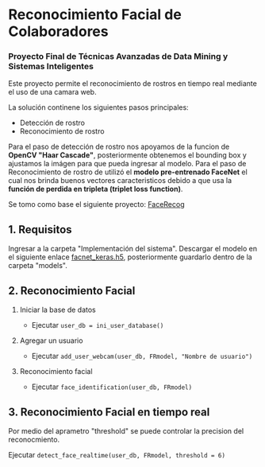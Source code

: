 # Reconocimiento Facial de Colaboradores
### Proyecto Final de Técnicas Avanzadas de Data Mining y Sistemas Inteligentes

Este proyecto permite el reconocimiento de rostros en tiempo real mediante el uso de una camara web.

La solución continene los siguientes pasos principales:
  - Detección de rostro
  - Reconocimiento de rostro
  
Para el paso de detección de rostro nos apoyamos de la funcion de **OpenCV "Haar Cascade"**, posteriormente obtenemos el bounding box y ajustamos la imágen para que pueda ingresar al modelo. Para el paso de Reconocimiento de rostro de utilizó el **modelo pre-entrenado FaceNet** el cual nos brinda buenos vectores caracteristicos debido a que usa la **función de perdida en tripleta (triplet loss function)**.

Se tomo como base el siguiente proyecto: [FaceRecog](https://github.com/susantabiswas/FaceRecog)
  
## 1. Requisitos
Ingresar a la carpeta "Implementación del sistema". Descargar el modelo en el siguiente enlace [facnet_keras.h5](https://drive.google.com/file/d/1wsJs5ZnhI7meqdOX6S9Indm9l1zmsisH/view?usp=sharing), posteriormente guardarlo dentro de la carpeta "models".

## 2. Reconocimiento Facial
1. Iniciar la base de datos

    - Ejecutar `user_db = ini_user_database()`
    
2. Agregar un usuario
    - Ejecutar `add_user_webcam(user_db, FRmodel, "Nombre de usuario")`
    
3. Reconocimiento facial
    - Ejecutar `face_identification(user_db, FRmodel)`
    
## 3. Reconocimiento Facial en tiempo real
Por medio del aprametro "threshold" se puede controlar la precision del reconocmiento.

Ejecutar `detect_face_realtime(user_db, FRmodel, threshold = 6)`
